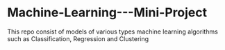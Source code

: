 # Machine-Learning---Mini-Project
This repo consist of models of various types machine learning  algorithms such as Classification, Regression and Clustering

